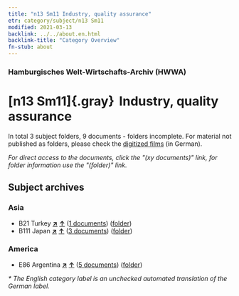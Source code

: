 ```yaml
---
title: "n13 Sm11 Industry, quality assurance"
etr: category/subject/n13 Sm11
modified: 2021-03-13
backlink: ../../about.en.html
backlink-title: "Category Overview"
fn-stub: about
---
```


### Hamburgisches Welt-Wirtschafts-Archiv (HWWA)
# [n13 Sm11]{.gray}&#8201; Industry, quality assurance&#160; 





In total 3 subject folders, 9 documents - folders incomplete.
For material not published as folders, please check the [digitized films](/film/h1_sh) (in German).

_For direct access to the documents, click the "(xy documents)" link, for folder information use the "(folder)" link._

## Subject archives



### Asia

- B21 Turkey [**&nearr;**](../../../geo/i/141111/about.en.html "Turkey (all folders)") [**&uarr;**](../../../geo/about.en.html#B21 "Country category system") (<a href="https://pm20.zbw.eu/dfgview/sh/141111,145110" title="about: Turkey : Industry, quality assurance" target="_blank">1 documents</a>) ([folder](http://purl.org/pressemappe20/folder/sh/141111,145110))
- B111 Japan [**&nearr;**](../../../geo/i/141272/about.en.html "Japan (all folders)") [**&uarr;**](../../../geo/about.en.html#B111 "Country category system") (<a href="https://pm20.zbw.eu/dfgview/sh/141272,145110" title="about: Japan : Industry, quality assurance" target="_blank">3 documents</a>) ([folder](http://purl.org/pressemappe20/folder/sh/141272,145110))

### America

- E86 Argentina [**&nearr;**](../../../geo/i/141692/about.en.html "Argentina (all folders)") [**&uarr;**](../../../geo/about.en.html#E86 "Country category system") (<a href="https://pm20.zbw.eu/dfgview/sh/141692,145110" title="about: Argentina : Industry, quality assurance" target="_blank">5 documents</a>) ([folder](http://purl.org/pressemappe20/folder/sh/141692,145110))


_* The English category label is an unchecked automated translation of the German label._

